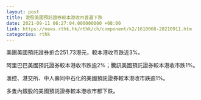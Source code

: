 ```yaml
---
layout: post
title: 港股美國預託證券較本港收市普遍下跌
date: 2021-09-11 06:27:04.000000000 +08:00
link: https://news.rthk.hk/rthk/ch/component/k2/1610068-20210911.htm
categories: rthk
---
```


美團美國預託證券折合251.73港元，較本港收市跌近3%。

阿里巴巴美國預託證券較本港收市跌逾2%；騰訊美國預託證券較本港收市跌1%。

滙控、港交所、中人壽同中石化的美國預託證券較本港收市跌逾1%。

多隻內銀股的美國預託證券較本港收市都下跌。
